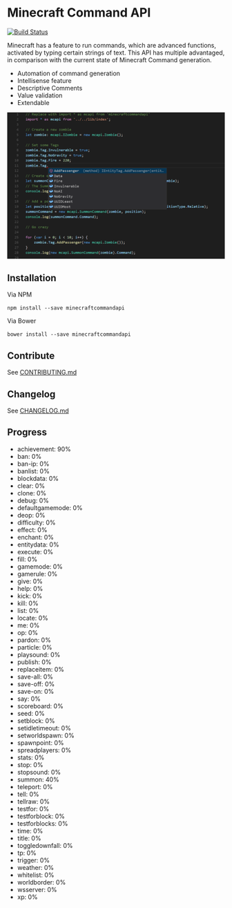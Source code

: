 # Minecraft Command API

[![Build Status](https://travis-ci.org/BrunnerLivio/MinecraftCommandAPI.png)](https://travis-ci.org/BrunnerLivio/MinecraftCommandAPI)

Minecraft has a feature to run commands, which are advanced functions, activated 
by typing certain strings of text.
This API has multiple advantaged, in comparison with the current state
of Minecraft Command generation.
- Automation of command generation
- Intellisense feature
- Descriptive Comments
- Value validation
- Extendable 

![Preview](https://raw.githubusercontent.com/BrunnerLivio/MinecraftCommandAPI/branch/.github/assets/preview.png)

## Installation

Via NPM
```
npm install --save minecraftcommandapi
```

Via Bower
```
bower install --save minecraftcommandapi
```

## Contribute
See [CONTRIBUTING.md](https://github.com/BrunnerLivio/MinecraftCommandAPI/blob/master/.github/CONTRIBUTING.md)

## Changelog
See [CHANGELOG.md](https://github.com/driftyco/ionic/blob/master/CHANGELOG.md)

## Progress
- achievement: 90%
- ban: 0%
- ban-ip: 0%
- banlist: 0%
- blockdata: 0%
- clear: 0%
- clone: 0%
- debug: 0%
- defaultgamemode: 0%
- deop: 0%
- difficulty: 0%
- effect: 0%
- enchant: 0%
- entitydata: 0%
- execute: 0%
- fill: 0%
- gamemode: 0%
- gamerule: 0%
- give: 0%
- help: 0%
- kick: 0%
- kill: 0%
- list: 0%
- locate: 0%
- me: 0%
- op: 0%
- pardon: 0%
- particle: 0%
- playsound: 0%
- publish: 0%
- replaceitem: 0%
- save-all: 0%
- save-off: 0%
- save-on: 0%
- say: 0%
- scoreboard: 0%
- seed: 0%
- setblock: 0%
- setidletimeout: 0%
- setworldspawn: 0%
- spawnpoint: 0%
- spreadplayers: 0%
- stats: 0%
- stop: 0%
- stopsound: 0%
- summon: 40%
- teleport: 0%
- tell: 0%
- tellraw: 0%
- testfor: 0%
- testforblock: 0%
- testforblocks: 0%
- time: 0%
- title: 0%
- toggledownfall: 0%
- tp: 0%
- trigger: 0%
- weather: 0%
- whitelist: 0%
- worldborder: 0%
- wsserver: 0%
- xp: 0%